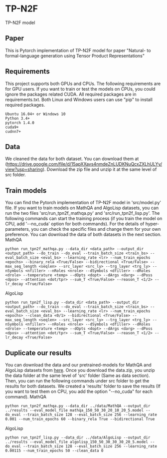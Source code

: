 # TP-N2F
 TP-N2F model
## Paper
 This is Pytorch implementation of TP-N2F model for paper "Natural- to formal-language generation using Tensor Product Representations"

## Requirements
 This project supports both GPUs and CPUs. The following requirements are for GPU users. If you want to train or test the models on CPUs, you could ignore the packages related CUDA. All required packages are in requirements.txt. Both Linux and Windows users can use "pip" to install required packages.
 ```
 Ubuntu 16.04+ or Windows 10
 Python 3.4+
 pytorch 1.4.0
 cuda9+
 cudnn7+
 ```
## Data
We cleaned the data for both dataset. You can download them at (https://drive.google.com/file/d/15apXXavs4nmdeZnLUDKNuQcxZXLhULYy/view?usp=sharing).
Download the zip file and unzip it at the same level of src folder. 

## Train models
 You can find the Pytorch implementation of TP-N2F model in 'src/model.py' file. If you want to train models on MathQA and AlgoLisp datasets, you can run the two files 'src/run_tpn2f_mathqa.py' and 'src/run_tpn2f_lisp.py'. The following commands can start the training process (if you train the model on CPU, add '--no_cuda' option for both commands). For the details of hyper-parameters, you can check the specific files and change them for your own preference. You can download the data of both datasets in the next section.
 MathQA
 ```
 python run_tpn2f_mathqa.py --data_dir <data_path> --output_dir <output_path> --do_train --do_eval --train_batch_size <train_bs> --eval_batch_size <eval_bs> --learning_rate <lr> --num_train_epochs <epochs> --binary_rela <True/False> --bidirectional <True/False> --max_seq_length <seqlen> --src_layer <src_ly> --trg_layer <trg_ly> --nSymbols <nfiller> --nRoles <nrole> --dSymbols <dfiller> --dRoles <drole> --temperature <temp> --dOpts <dopt> --dArgs <darg> --dPoss <dpos> --attention <dot/tpr> --sum_T <True/False> --reason_T <1/2> --lr_decay <True/False>
 ```
 AlgoLisp
 ```
 python run_tpn2f_lisp.py --data_dir <data_path> --output_dir <output_path> --do_train --do_eval --train_batch_size <train_bs> --eval_batch_size <eval_bs> --learning_rate <lr> --num_train_epochs <epochs> --clean_data <0/1> --bidirectional <True/False> --max_seq_length <seqlen> --src_layer <src_ly> --trg_layer <trg_ly> --nSymbols <nfiller> --nRoles <nrole> --dSymbols <dfiller> --dRoles <drole> --temperature <temp> --dOpts <dopt> --dArgs <darg> --dPoss <dpos> --attention <dot/tpr> --sum_T <True/False> --reason_T <1/2> --lr_decay <True/False>
 ```

## Duplicate our results
 You can download the data and our pretrained-models for MathQA and AlgoLisp datasets from [here](https://drive.google.com/file/d/15apXXavs4nmdeZnLUDKNuQcxZXLhULYy/view?usp=sharing). Once you download the data.zip, you unzip the data folder at the same level of 'src' folder (Same as data section). Then, you can run the following commands under src folder to get the results for both datasets. We created a 'results' folder to save the results (If you want to test them on CPU, you add the option "--no_cuda" for each command).
 MathQA
 ```
 python run_tpn2f_mathqa.py --data_dir ../data/MathQA --output_dir ../results --eval_model_file mathqa_150_50_30_20_10_20_5.model --do_eval --train_batch_size 128 --eval_batch_size 256 --learning_rate 0.001 --num_train_epochs 60 --binary_rela True --bidirectional True
 ```
 AlgoLisp
 ```
 python run_tpn2f_lisp.py --data_dir ../data/AlgoLisp --output_dir ../results --eval_model_file algolisp_150_50_30_30_30_20_5.model --do_eval --train_batch_size 128 --eval_batch_size 256 --learning_rate 0.00115 --num_train_epochs 50 --clean_data 0
 ```
